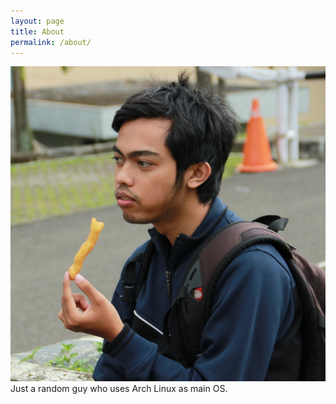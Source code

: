 ```yaml
---
layout: page
title: About
permalink: /about/
---
```

<div class="about">
<img class="img-circle" title="Dede" alt="Dede" src="/assets/dede.jpg">
<br>
Just a random guy who uses Arch Linux as main OS.
</div>
